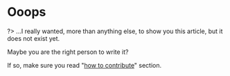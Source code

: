 # Ooops

?> ...I really wanted, more than anything else, to show you this article, but it does not exist yet.

Maybe you are the right person to write it?

If so, make sure you read "[how to contribute](/how_to_contribute)" section.
